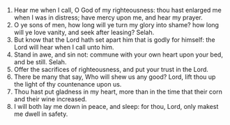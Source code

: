 1. Hear me when I call, O God of my righteousness: thou hast enlarged me when I was in distress; have mercy upon me, and hear my prayer.
2. O ye sons of men, how long will ye turn my glory into shame? how long will ye love vanity, and seek after leasing? Selah.
3. But know that the Lord hath set apart him that is godly for himself: the Lord will hear when I call unto him.
4. Stand in awe, and sin not: commune with your own heart upon your bed, and be still. Selah.
5. Offer the sacrifices of righteousness, and put your trust in the Lord.
6. There be many that say, Who will shew us any good? Lord, lift thou up the light of thy countenance upon us.
7. Thou hast put gladness in my heart, more than in the time that their corn and their wine increased.
8. I will both lay me down in peace, and sleep: for thou, Lord, only makest me dwell in safety.
